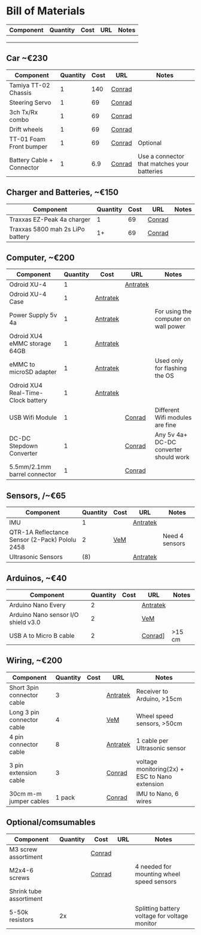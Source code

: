 # Bill of Materials
| Component| Quantity | Cost | URL | Notes |
| --- | --- | --- | --- | --- |
| | | | | |
| | | | | |
| | | | | |



## Car ~€230
| Component| Quantity | Cost | URL | Notes |
| --- | --- | --- | --- | --- |
|Tamiya TT-02 Chassis |1|140| [Conrad](https://www.conrad.nl/p/tamiya-tt-02-toyota-gazoo-yaris-wrt-brushed-110-rc-auto-elektro-straatmodel-4wd-bouwpakket-1876796) | |
|Steering Servo |1|69|[Conrad](https://www.conrad.nl/p/hitec-standaard-servo-hs-311-analoge-servo-materiaal-aandrijving-polyamide-stekkersysteem-jr-209893)| |
|3ch Tx/Rx combo|1|69|[Conrad](https://www.conrad.nl/p/carson-modellsport-reflex-wheel-start-rc-pistoolzender-24-ghz-aantal-kanalen-3-incl-ontvanger-1920203) | |
|Drift wheels|1|69|[Conrad](https://www.conrad.nl/p/reely-110-straatmodel-complete-wielen-drift-y-spaken-groen-1-stuks-2226537)| |
|TT-01 Foam Front bumper|1|69|[Conrad](https://www.conrad.nl/p/tamiya-53683-reserveonderdeel-bumper-1498380)|Optional|
|Battery Cable + Connector|1|6.9|[Conrad](https://www.conrad.nl/p/accu-kabel-1x-trx-stekker-1x-open-kabeleinde-3000-cm-40-mm-modelcraft-208481)|Use a connector that matches your batteries|

## Charger and Batteries, ~€150
| Component| Quantity | Cost | URL | Notes |
| --- | --- | --- | --- | --- |
|Traxxas EZ-Peak 4a charger|1|69|[Conrad](https://www.conrad.nl/p/traxxas-ez-peak-plus-4a-multifunctionele-modelbouwlader-100-v-230-v-4-a-1969902)| |
|Traxxas 5800 mah 2s LiPo battery|1+|69|[Conrad](https://www.conrad.nl/p/traxxas-lipo-accupack-74-v-5800-mah-aantal-cellen-2-25-c-box-hardcase-traxxas-id-1432751)||


## Computer, ~€200
| Component| Quantity | Cost | URL | Notes |
| --- | --- | --- | --- | --- |
|Odroid XU-4|1| |[Antratek](https://www.antratek.nl/odroid-xu4-octa-core-computer-with-samsung-exynos-5422)| |
|Odroid XU-4 Case|1| [Antratek](https://www.antratek.nl/odroid-xu4-case-clear)| | |
|Power Supply 5v 4a|1| [Antratek](https://www.antratek.nl/power-supply-5v-4a)| |For using the computer on wall power|
|Odroid XU4 eMMC storage 64GB|1|[Antratek](https://www.antratek.nl/64gb-emmc-module-h2) | | |
|eMMC to microSD adapter|1| [Antratek](https://www.antratek.nl/emmc-module-reader)| |Used only for flashing the OS|
|Odroid XU4 Real-Time-Clock battery|1|[Antratek](https://www.antratek.nl/rtc-backup-battery) | | |
|USB Wifi Module|1| |[Conrad](https://www.conrad.nl/p/edimax-ew-7611ulb-wifi-stick-usb-20-wifi-bluetooth-150-mbits-1491083) |Different Wifi modules are fine|
|DC-DC Stepdown Converter|1| |[Conrad](https://www.conrad.nl/p/master-bec-spanningsregelaar-6-25-v-6-a-1435726)|Any 5v 4a+ DC-DC converter should work|
|5.5mm/2.1mm barrel connector|1| |[Conrad](https://www.conrad.nl/p/voltcraft-laagspannings-aansluitkabel-laagspanningsstekker-open-kabeleinde-55-mm-21-mm-200-m-1-stuks-749123)| |

## Sensors, /~€65
| Component| Quantity | Cost | URL | Notes |
| --- | --- | --- | --- | --- |
|IMU|1| |[Antratek](https://www.antratek.nl/9dof-imu-breakout-icm-20948-qwiic)| |
|QTR-1A Reflectance Sensor (2-Pack) Pololu 2458 |2|[VeM](https://www.vanallesenmeer.nl/QTR-1A-Reflectance-Sensor-(2-Pack)-Pololu-2458)| |Need 4 sensors |
|Ultrasonic Sensors|(8)| |[Antratek](https://www.antratek.nl/hc-sr04-ultrasonic-sonar-distance-sensor)||


## Arduinos, ~€40
| Component| Quantity | Cost | URL | Notes |
| --- | --- | --- | --- | --- |
|Arduino Nano Every|2||[Antratek](https://www.antratek.nl/arduino-nano-every-with-headers) | |
|Arduino Nano sensor I/O shield v3.0|2||[VeM](https://www.vanallesenmeer.nl/Arduino-Nano-sensor-I/O-shield-v3.0) | |
|USB A to Micro B cable|2||[Conrad](https://www.conrad.nl/p/realpower-usb-20-aansluitkabel-1x-micro-usb-1x-micro-usb-stekker-6000-cm-zwart-2304825)] |>15 cm|


## Wiring, ~€200

| Component| Quantity | Cost | URL | Notes |
| --- | --- | --- | --- | --- |
|Short 3pin connector cable|3| |[Antratek](https://www.antratek.nl/3-pin-10-extension-cable)|Receiver to Arduino, >15cm|
|Long 3 pin connector cable|4| |[VeM](https://www.vanallesenmeer.nl/Servo-Verlengkabel-RC-Futaba-JR-Man-vrouw-50-cm) |Wheel speed sensors, >50cm |
|4 pin connector cable|8| |[Antratek](https://www.antratek.nl/jumper-wire-0-1-4-pin-12) |1 cable per Ultrasonic sensor |
|3 pin extension cable|3 | |[Conrad](https://www.conrad.nl/p/modelcraft-servo-verlengkabel-1x-jr-stekker-1x-jr-bus-2500-cm-014-mm-plat-223733) |voltage monitoring(2x) + ESC to Nano extension|
|30cm m-m jumper cables|1 pack| |[Conrad](https://www.conrad.nl/p/makerfactory-jkff40-jumper-kabel-arduino-banana-pi-raspberry-pi-40x-draadbrug-bus-40x-draadbrug-bus-3000-cm-bont-1970438) | IMU to Nano, 6 wires|

## Optional/comsumables
| Component| Quantity | Cost | URL | Notes |
| --- | --- | --- | --- | --- |
|M3 screw assortiment| |[Conrad](https://www.conrad.nl/p/thicon-models-20093-schroef-1-sets-1669366) | | |
|M2x4-6 screws | |[Conrad](https://www.conrad.nl/p/toolcraft-m2-x-6mm-to-5661774-cilinderschroeven-m2-6-mm-binnenzeskant-inbus-din-912-iso-4762-staal-100-stuks-1887258) | |4 needed for mounting wheel speed sensors|
|Shrink tube assortiment| | | | |
|5-50k resistors |2x | | |Splitting battery voltage for voltage monitor |

